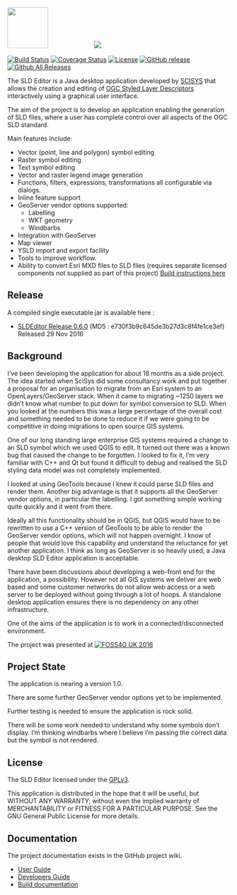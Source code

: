 <img src="https://github.com/robward-scisys/sldeditor/blob/master/doc/img/sldeditor-logo.png" height="92">
<a href="http://gis.scisys.co.uk"><img src="http://www.scisys.co.uk/storage/template/img/logo-scisys.jpg" hspace="100"></a>

[![Build Status](https://img.shields.io/travis/robward-scisys/sldeditor/master.svg)](https://travis-ci.org/robward-scisys/sldeditor)
[![Coverage Status](https://img.shields.io/coveralls/robward-scisys/sldeditor/master.svg)](https://coveralls.io/github/robward-scisys/sldeditor?branch=master)
[![License](https://img.shields.io/github/license/robward-scisys/sldeditor.svg)](https://github.com/robward-scisys/sldeditor/blob/master/LICENSE)
[![GitHub release](https://img.shields.io/github/release/robward-scisys/sldeditor.svg)](https://github.com/robward-scisys/sldeditor/releases/download/v0.6.0/SLDEditor.jar)
[![Github All Releases](https://img.shields.io/github/downloads/robward-scisys/sldeditor/total.svg)](https://github.com/robward-scisys/sldeditor/releases/download/v0.6.0/SLDEditor.jar)

The SLD Editor is a Java desktop application developed by [SCISYS](http://gis.scisys.co.uk) that allows the creation and editing of [OGC Styled Layer Descriptors](http://www.opengeospatial.org/standards/sld) interactively using a graphical user interface.<p>

The aim of the project is to develop an application enabling the generation of SLD files, where a user has complete control over all aspects of the OGC SLD standard.<p>
<p>

Main features include:
* Vector (point, line and polygon) symbol editing
* Raster symbol editing
* Text symbol editing
* Vector and raster legend image generation
* Functions, filters, expressions, transformations all configurable via dialogs.
* Inline feature support
* GeoServer vendor options supported:
  * Labelling
  * WKT geometry
  * Windbarbs
* Integration with GeoServer
* Map viewer
* YSLD import and export facility
* Tools to improve workflow.
* Ability to convert Esri MXD files to SLD files (requires separate licensed components not supplied as part of this project) [Build instructions here](https://github.com/robward-scisys/sldeditor/wiki/generatesld)

## Release
A compiled single executable jar is available here :
* [SLDEditor Release 0.6.0](https://github.com/robward-scisys/sldeditor/releases/download/v0.6.0/SLDEditor.jar) (MD5 : e730f3b9c645de3b27d3c8f4fe1ce3ef) Released 29 Nov 2016

## Background
I’ve been developing the application for about 18 months as a side project. The idea started when SciSys did some consultancy work and put together a proposal for an organisation to migrate from an Esri system to an OpenLayers/GeoServer stack. When it came to migrating ~1250 layers we didn’t know what number to put down for symbol conversion to SLD.  When you looked at the numbers this was a large percentage of the overall cost and something needed to be done to reduce it if we were going to be competitive in doing migrations to open source GIS systems.

One of our long standing large enterprise GIS systems required a change to an SLD symbol which we used QGIS to edit. It turned out there was a known bug that caused the change to be forgotten.  I looked to fix it, I’m very familiar with C++ and Qt but found it difficult to debug and realised the SLD styling data model was not completely implemented.

I looked at using GeoTools because I knew it could parse SLD files and render them. Another big advantage is that it supports all the GeoServer vendor options, in particular the labelling.  I got something simple working quite quickly and it went from there.

Ideally all this functionality should be in QGIS, but QGIS would have to be rewritten to use a C++ version of GeoTools to be able to render the GeoServer vendor options, which will not happen overnight.  I know of people that would love this capability and understand the reluctance for yet another application.  I think as long as GeoServer is so heavily used, a Java desktop SLD Editor application is acceptable.

There have been discussions about developing a web-front end for the application, a possibility. However not all GIS systems we deliver are web based and some customer networks do not allow web access or a web server to be deployed without going through a lot of hoops.  A standalone desktop application ensures there is no dependency on any other infrastructure.

One of the aims of the application is to work in a connected/disconnected environment.

The project was presented at [![FOSS4G UK 2016](http://uk.osgeo.org/foss4guk2016/images/foss4guk_2016_logo.png)](http://uk.osgeo.org/foss4guk2016/)

## Project State
The application is nearing a version 1.0.<p>

There are some further GeoServer vendor options yet to be implemented.

Further testing is needed to ensure the application is rock solid.

There will be some work needed to understand why some symbols don’t display. I’m thinking windbarbs where I believe I’m passing the correct data but the symbol is not rendered.

## License
The SLD Editor licensed under the [GPLv3](http://www.gnu.org/licenses/gpl-3.0.html).

This application is distributed in the hope that it will be useful, but WITHOUT ANY WARRANTY; without even the implied warranty of
MERCHANTABILITY or FITNESS FOR A PARTICULAR PURPOSE.  See the GNU General Public License for more details.

## Documentation
The project documentation exists in the GitHub project wiki.

- [User Guide](https://github.com/robward-scisys/sldeditor/wiki/userguide)
- [Developers Guide](https://github.com/robward-scisys/sldeditor/wiki/devguide)
- [Build documentation](https://github.com/robward-scisys/sldeditor/wiki/build)

